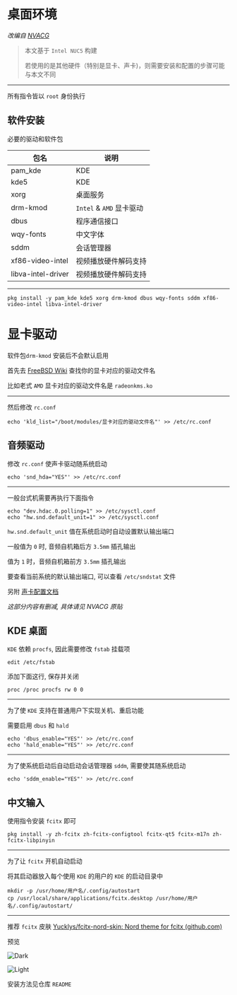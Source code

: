 # 桌面环境

*改编自 [NVACG](http://blog.nvacg.org/2019/08/29/freebsd-12-0安装kde5桌面环境nuc5i3ryh/)*

> 本文基于 `Intel NUC5` 构建
>
> 若使用的是其他硬件（特别是显卡、声卡)，则需要安装和配置的步骤可能与本文不同

---

所有指令皆以 `root` 身份执行

## 软件安装

必要的驱动和软件包

| 包名               | 说明                     |
| ------------------ | ------------------------ |
| pam_kde            | KDE                      |
| kde5               | KDE                      |
| xorg               | 桌面服务                 |
| drm-kmod           | `Intel` & `AMD` 显卡驱动 |
| dbus               | 程序通信接口             |
| wqy-fonts          | 中文字体                 |
| sddm               | 会话管理器               |
| xf86-video-intel   | 视频播放硬件解码支持     |
| libva-intel-driver | 视频播放硬件解码支持     |

---

```shell
pkg install -y pam_kde kde5 xorg drm-kmod dbus wqy-fonts sddm xf86-video-intel libva-intel-driver
```

# 显卡驱动

软件包`drm-kmod` 安装后不会默认启用

首先去 [FreeBSD Wiki](https://wiki.freebsd.org/Graphics) 查找你的显卡对应的驱动文件名

比如老式 `AMD` 显卡对应的驱动文件名是 `radeonkms.ko`

---

然后修改 `rc.conf`

``` shell
echo 'kld_list="/boot/modules/显卡对应的驱动文件名"' >> /etc/rc.conf
```

## 音频驱动

修改 `rc.conf` 使声卡驱动随系统启动

```shell
echo 'snd_hda="YES"' >> /etc/rc.conf
```

---

一般台式机需要再执行下面指令

```shell
echo "dev.hdac.0.polling=1" >> /etc/sysctl.conf
echo "hw.snd.default_unit=1" >> /etc/sysctl.conf
```

`hw.snd.default_unit` 值在系统启动时自动设置默认输出端口

一般值为 `0` 时, 音频自机箱后方 `3.5mm` 插孔输出

值为 `1` 时，音频自机箱前方 `3.5mm` 插孔输出

要查看当前系统的默认输出端口, 可以查看 `/etc/sndstat` 文件

另附 [声卡配置文档](https://www.freebsd.org/doc/en_US.ISO8859-1/books/handbook/sound-setup.html)

*这部分内容有删减, 具体请见 NVACG 原贴*

## KDE 桌面

`KDE` 依赖 `procfs`, 因此需要修改 `fstab` 挂载项

```shell
edit /etc/fstab
```

添加下面这行, 保存并关闭

```fstab
proc /proc procfs rw 0 0
```

---

为了使 `KDE` 支持在普通用户下实现关机、重启功能

需要启用 `dbus` 和 `hald`

```shell
echo 'dbus_enable="YES"' >> /etc/rc.conf
echo 'hald_enable="YES"' >> /etc/rc.conf
```

---

为了使系统启动后自动启动会话管理器 `sddm`, 需要使其随系统启动

```shell
echo 'sddm_enable="YES"' >> /etc/rc.conf
```

## 中文输入

使用指令安装 `fcitx` 即可

```shell
pkg install -y zh-fcitx zh-fcitx-configtool fcitx-qt5 fcitx-m17n zh-fcitx-libpinyin
```

---

为了让 `fcitx` 开机自动启动

将其启动器放入每个使用 `KDE` 的用户的 `KDE` 的启动目录中

```shell
mkdir -p /usr/home/用户名/.config/autostart
cp /usr/local/share/applications/fcitx.desktop /usr/home/用户名/.config/autostart/
```

---

推荐 `fcitx` 皮肤 [Yucklys/fcitx-nord-skin: Nord theme for fcitx (github.com)](https://github.com/Yucklys/fcitx-nord-skin)

预览

![Dark](https://camo.githubusercontent.com/c4467bd20957ebac8736a7c409e7bfcb370e646dfbfbc670860b1bd4232d20ad/68747470733a2f2f692e6c6f6c692e6e65742f323032302f30332f31372f6e48413358717776344e477879644d2e706e67)

![Light](https://camo.githubusercontent.com/f9a5d525b48af13339736661a8987c1f3f6cbf0d7c1161e0d2bf011516438207/68747470733a2f2f692e6c6f6c692e6e65742f323032302f30332f31372f50794b4d7749536d35413670526f552e706e67)

安装方法见仓库 `README`

